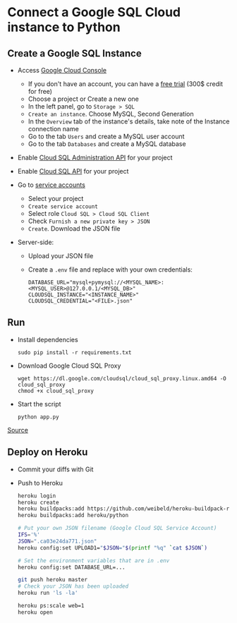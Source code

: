# Connect a Google SQL Cloud instance to Python

## Create a Google SQL Instance

* Access [Google Cloud Console](https://console.cloud.google.com/)  
  * If you don't have an account, you can have a [free trial](https://cloud.google.com/free/) (300$ credit for free)
  * Choose a project or Create a new one
  * In the left panel, go to `Storage > SQL`
  * `Create an instance`. Choose MySQL, Second Generation
  * In the `Overview` tab of the instance's details, take note of the Instance connection name
  * Go to the tab `Users` and create a MySQL user account
  * Go to the tab `Databases` and create a MySQL database

* Enable [Cloud SQL Administration API](https://console.cloud.google.com/flows/enableapi?apiid=sqladmin&redirect=https://console.cloud.google.com&_ga=2.131986251.-557403291.1515535598) for your project
* Enable [Cloud SQL API](https://console.cloud.google.com/apis/api/sql-component.googleapis.com/overview) for your project
* Go to [service accounts](https://console.cloud.google.com/iam-admin/serviceaccounts/?_ga=2.61265896.-557403291.1515535598)
  * Select your project
  * `Create service account`
  * Select role `Cloud SQL > Cloud SQL Client`
  * Check `Furnish a new private key > JSON`
  * `Create`. Download the JSON file

* Server-side:
  * Upload your JSON file
  * Create a `.env` file and replace with your own credentials:

        DATABASE_URL="mysql+pymysql://<MYSQL_NAME>:<MYSQL_USER>@127.0.0.1/<MYSQL_DB>"
        CLOUDSQL_INSTANCE="<INSTANCE_NAME>"
        CLOUDSQL_CREDENTIAL="<FILE>.json"

## Run

* Install dependencies

      sudo pip install -r requirements.txt

* Download Google Cloud SQL Proxy

      wget https://dl.google.com/cloudsql/cloud_sql_proxy.linux.amd64 -O cloud_sql_proxy
      chmod +x cloud_sql_proxy

* Start the script

      python app.py

[Source](https://cloud.google.com/sql/docs/mysql/connect-admin-proxy)

## Deploy on Heroku

* Commit your diffs with Git
* Push to Heroku

    ``` bash
    heroku login
    heroku create
    heroku buildpacks:add https://github.com/weibeld/heroku-buildpack-run.git
    heroku buildpacks:add heroku/python
    ```

    ``` bash
    # Put your own JSON filename (Google Cloud SQL Service Account)
    IFS='%'
    JSON=".ca03e24da771.json"
    heroku config:set UPLOAD1="$JSON="$(printf "%q" `cat $JSON`)
    ```

    ``` bash
    # Set the environment variables that are in .env
    heroku config:set DATABASE_URL=...
    ```

    ``` bash
    git push heroku master
    # Check your JSON has been uploaded
    heroku run 'ls -la'
    ```

    ``` bash
    heroku ps:scale web=1
    heroku open
    ```
